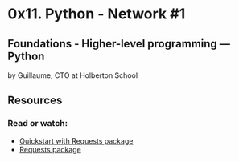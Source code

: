 # 0x11. Python - Network #1

## Foundations - Higher-level programming ― Python

by Guillaume, CTO at Holberton School

## Resources

### Read or watch:

* [Quickstart with Requests package](https://docs.python.org/3/howto/urllib2.html)
* [Requests package](https://requests.readthedocs.io/en/master/)
